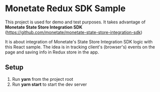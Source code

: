 # Monetate Redux SDK Sample
This project is used for demo and test purposes.
It takes advantage of **Monetate State Store Integration SDK** (https://github.com/monetate/monetate-state-store-integration-sdk)

It is about integration of Monetate's State Store Integration SDK logic with this React sample.
The idea is in tracking client's (browser's) events on the page and saving info in Redux store in the app.

## Setup
1. Run **yarn** from the project root
2. Run **yarn start** to start the dev server